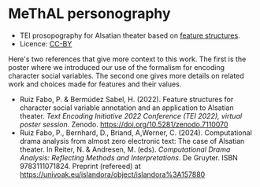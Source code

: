 # MeThAL personography

- TEI prosopography for Alsatian theater based on [feature structures](https://tei-c.org/release/doc/tei-p5-doc/fr/html/FS.html).
- Licence: [CC-BY](https://creativecommons.org/licenses/by/4.0/)

Here's two references that give more context to this work. The first is the poster where we introduced our use of the formalism for encoding character social variables. The second one gives more details on related work and choices made for features and their values.

- Ruiz Fabo, P. & Bermúdez Sabel, H. (2022). Feature structures for character social variable annotation and an application to Alsatian theater. _Text Encoding Initiative 2022 Conference (TEI 2022), virtual poster session._ Zenodo. https://doi.org/10.5281/zenodo.7110070
- Ruiz Fabo, P., Bernhard, D., Briand, A,Werner, C. (2024). Computational drama analysis from almost zero electronic text: The case of Alsatian theater. In Reiter, N. & Andresen, M. (eds). _Computational Drama Analysis: Reflecting Methods and Interpretations_. De Gruyter. ISBN 9783111071824. Preprint (refereed) at https://univoak.eu/islandora/object/islandora%3A157880
